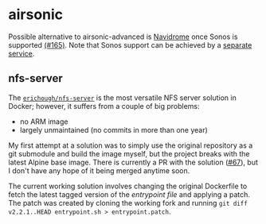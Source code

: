 # airsonic

Possible alternative to airsonic-advanced is
[Navidrome](https://github.com/navidrome/navidrome/)
once Sonos is supported [(#165)](https://github.com/navidrome/navidrome/issues/165).
Note that Sonos support can be achieved by a
[separate service](https://github.com/simojenki/bonob).

## nfs-server

The [`erichough/nfs-server`](https://github.com/ehough/docker-nfs-server)
is the most versatile NFS server solution in Docker;
however, it suffers from a couple of big problems:

- no ARM image
- largely unmaintained (no commits in more than one year)

My first attempt at a solution was to simply use the original repository
as a git submodule and build the image myself,
but the project breaks with the latest Alpine base image.
There is currently a PR with the solution
([#67](https://github.com/ehough/docker-nfs-server/pull/67)),
but I don't have any hope of it being merged anytime soon.

The current working solution involves changing the original Dockerfile to fetch
the latest tagged version of the _entrypoint file_ and applying a patch.
The patch was created by cloning the working fork and running
`git diff v2.2.1..HEAD entrypoint.sh > entrypoint.patch`.
